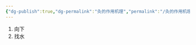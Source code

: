 ```yaml
---
{"dg-publish":true,"dg-permalink":"灸的作用机理","permalink":"/灸的作用机理/","dgPassFrontmatter":true}
---
```


1. 向下
2. 找水